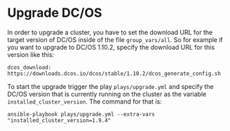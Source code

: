# Upgrade DC/OS

In order to upgrade a cluster, you have to set the download URL for the target version of DC/OS inside of the file `group_vars/all`. So for example if you want to upgrade to DC/OS 1.10.2, specify the download URL for this version like this:

```
dcos_download: https://downloads.dcos.io/dcos/stable/1.10.2/dcos_generate_config.sh
```

To start the upgrade trigger the play `plays/upgrade.yml` and specify the DC/OS version that is currently running on the cluster as the variable `installed_cluster_version`. The command for that is:

```
ansible-playbook plays/upgrade.yml --extra-vars "installed_cluster_version=1.9.4"
```
